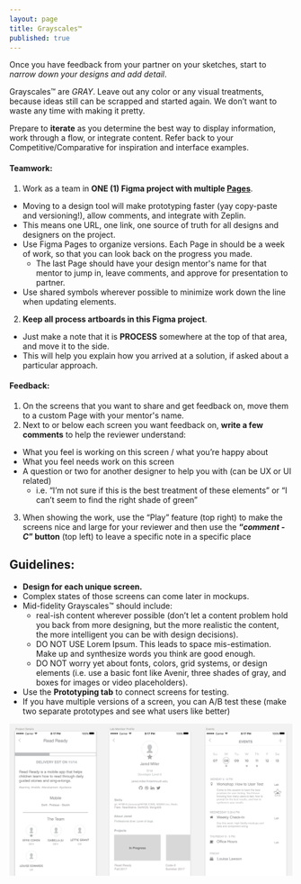 ```yaml
---
layout: page
title: Grayscales™
published: true
---
```



Once you have feedback from your partner on your sketches, start to *narrow down your designs and add detail*.

Grayscales™ are *GRAY*. Leave out any color or any visual treatments, because ideas still can be scrapped and started again. We don’t want to waste any time with making it pretty.

Prepare to **iterate** as you determine the best way to display information, work through a flow, or integrate content. Refer back to your Competitive/Comparative for inspiration and interface examples.


#### Teamwork:
1. Work as a team in **ONE (1) Figma project with multiple [Pages](https://blog.figma.com/introducing-figma-pages-1363000e6079)**.
  * Moving to a design tool will make prototyping faster (yay copy-paste and versioning!), allow comments, and integrate with Zeplin.
  * This means one URL, one link, one source of truth for all designs and designers on the project.
  * Use Figma Pages to organize versions. Each Page in should be a week of work, so that you can look back on the progress you made.
    * The last Page should have your design mentor's name for that mentor to jump in, leave comments, and approve for presentation to partner.
  * Use shared symbols wherever possible to minimize work down the line when updating elements.
2. **Keep all process artboards in this Figma project**.
  * Just make a note that it is **PROCESS** somewhere at the top of that area, and move it to the side.
  * This will help you explain how you arrived at a solution, if asked about a particular approach.

#### Feedback:
1. On the screens that you want to share and get feedback on, move them to a custom Page with your mentor's name.
2. Next to or below each screen you want feedback on, **write a few comments** to help the reviewer understand:
  * What you feel is working on this screen / what you’re happy about
  * What you feel needs work on this screen
  * A question or two for another designer to help you with (can be UX or UI related)
     * i.e. “I’m not sure if this is the best treatment of these elements” or “I can’t seem to find the right shade of green”
3. When showing the work, use the “Play” feature (top right) to make the screens nice and large for your reviewer and then use the **“*comment - C*” button** (top left) to leave a specific note in a specific place


## Guidelines:  
*   **Design for each unique screen.**
  * Complex states of those screens can come later in mockups.
  * Mid-fidelity Grayscales™ should include:
    * real-ish content wherever possible (don’t let a content problem hold you back from more designing, but the more realistic the content, the more intelligent you can be with design decisions).
    * DO NOT USE Lorem Ipsum. This leads to space mis-estimation. Make up and synthesize words you think are good enough.
    * DO NOT worry yet about fonts, colors, grid systems, or design elements (i.e. use a basic font like Avenir, three shades of gray, and boxes for images or video placeholders).
*   Use the **Prototyping tab** to connect screens for testing.
  * If you have multiple versions of a screen, you can A/B test these (make two separate prototypes and see what users like better)



![](img/grayscales.png)
